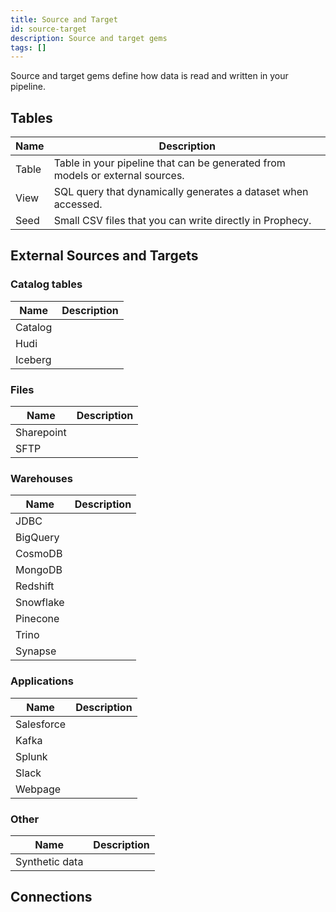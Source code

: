 ```yaml
---
title: Source and Target
id: source-target
description: Source and target gems
tags: []
---
```


Source and target gems define how data is read and written in your pipeline.

## Tables

| Name  | Description                                                                   |
| ----- | ----------------------------------------------------------------------------- |
| Table | Table in your pipeline that can be generated from models or external sources. |
| View  | SQL query that dynamically generates a dataset when accessed.                 |
| Seed  | Small CSV files that you can write directly in Prophecy.                      |

## External Sources and Targets

### Catalog tables

| Name    | Description |
| ------- | ----------- |
| Catalog |             |
| Hudi    |             |
| Iceberg |             |

### Files

| Name       | Description |
| ---------- | ----------- |
| Sharepoint |             |
| SFTP       |             |

### Warehouses

| Name      | Description |
| --------- | ----------- |
| JDBC      |             |
| BigQuery  |             |
| CosmoDB   |             |
| MongoDB   |             |
| Redshift  |             |
| Snowflake |             |
| Pinecone  |             |
| Trino     |             |
| Synapse   |             |

### Applications

| Name       | Description |
| ---------- | ----------- |
| Salesforce |             |
| Kafka      |             |
| Splunk     |             |
| Slack      |             |
| Webpage    |             |

### Other

| Name           | Description |
| -------------- | ----------- |
| Synthetic data |             |

## Connections
